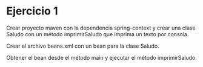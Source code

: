 # Ejercicio 1

Crear proyecto maven con la dependencia spring-context y crear una clase Saludo con un método imprimirSaludo que imprima un texto por consola.  

Crear el archivo beans.xml con un bean para la clase Saludo.

Obtener el bean desde el método main y ejecutar el método imprimirSaludo.